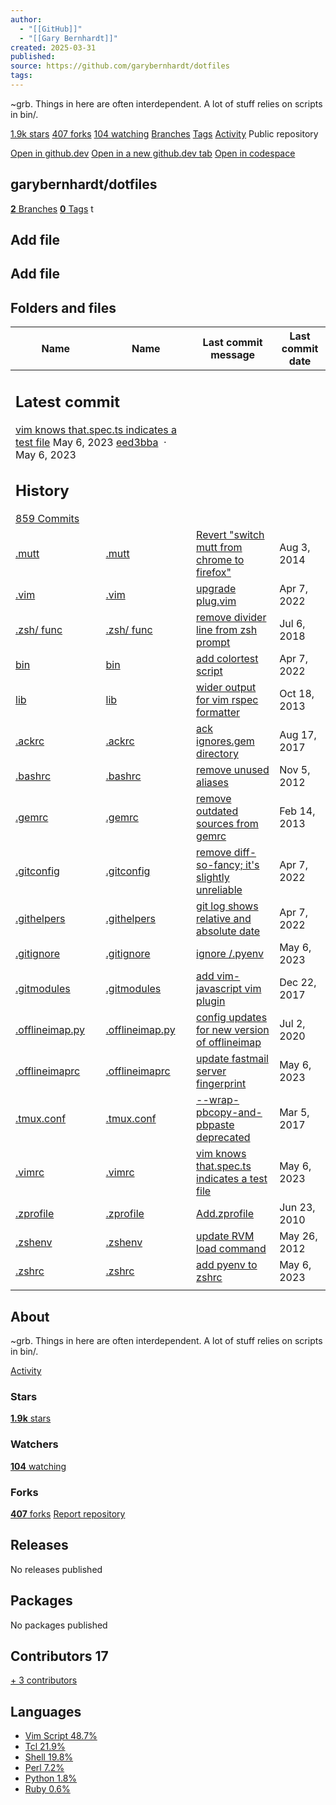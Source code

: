 ```yaml
---
author:
  - "[[GitHub]]"
  - "[[Gary Bernhardt]]"
created: 2025-03-31
published: 
source: https://github.com/garybernhardt/dotfiles
tags:
---
```

~grb. Things in here are often interdependent. A lot of stuff relies on scripts in bin/.

[1.9k stars](https://github.com/garybernhardt/dotfiles/stargazers) [407 forks](https://github.com/garybernhardt/dotfiles/forks) [104 watching](https://github.com/garybernhardt/dotfiles/watchers) [Branches](https://github.com/garybernhardt/dotfiles/branches) [Tags](https://github.com/garybernhardt/dotfiles/tags) [Activity](https://github.com/garybernhardt/dotfiles/activity)
Public repository

[Open in github.dev](https://github.dev/) [Open in a new github.dev tab](https://github.dev/) [Open in codespace](https://github.com/codespaces/new/garybernhardt/dotfiles?resume=1)

## garybernhardt/dotfiles

[**2** Branches](https://github.com/garybernhardt/dotfiles/branches) [**0** Tags](https://github.com/garybernhardt/dotfiles/tags) t

## Add file

## Add file

## Folders and files

<table><thead><tr><th colspan="2"><span>Name</span></th><th colspan="1"><span>Name</span></th><th><span>Last commit message</span></th><th colspan="1"><span>Last commit date</span></th></tr></thead><tbody><tr><td colspan="3"><h2>Latest commit</h2><span><a href="https://github.com/garybernhardt/dotfiles/commit/eed3bbab874f15ddbaaf0341fac1923c12b30b5b">vim knows that.spec.ts indicates a test file</a></span> <span><relative-time>May 6, 2023</relative-time></span> <span><a href="https://github.com/garybernhardt/dotfiles/commit/eed3bbab874f15ddbaaf0341fac1923c12b30b5b">eed3bba</a> &nbsp;·&nbsp; <relative-time>May 6, 2023</relative-time></span><h2>History</h2><a href="https://github.com/garybernhardt/dotfiles/commits/main/"><span><span><span>859 Commits</span></span></span></a></td></tr><tr><td colspan="2"><a href="https://github.com/garybernhardt/dotfiles/tree/main/.mutt">.mutt</a></td><td colspan="1"><a href="https://github.com/garybernhardt/dotfiles/tree/main/.mutt">.mutt</a></td><td><a href="https://github.com/garybernhardt/dotfiles/commit/5a7c4c1a93dc1a2e6e3e63f78fefb6f6bdb01a57">Revert "switch mutt from chrome to firefox"</a></td><td><relative-time>Aug 3, 2014</relative-time></td></tr><tr><td colspan="2"><a href="https://github.com/garybernhardt/dotfiles/tree/main/.vim">.vim</a></td><td colspan="1"><a href="https://github.com/garybernhardt/dotfiles/tree/main/.vim">.vim</a></td><td><a href="https://github.com/garybernhardt/dotfiles/commit/004164079c6aeb226338b5a1b5d4f91f366ff50e">upgrade plug.vim</a></td><td><relative-time>Apr 7, 2022</relative-time></td></tr><tr><td colspan="2"><a href="https://github.com/garybernhardt/dotfiles/tree/main/.zsh/func"><span>.zsh/</span> <span>func</span></a></td><td colspan="1"><a href="https://github.com/garybernhardt/dotfiles/tree/main/.zsh/func"><span>.zsh/</span> <span>func</span></a></td><td><a href="https://github.com/garybernhardt/dotfiles/commit/526ea76fe350136a4e98eceb38766e7cde45d019">remove divider line from zsh prompt</a></td><td><relative-time>Jul 6, 2018</relative-time></td></tr><tr><td colspan="2"><a href="https://github.com/garybernhardt/dotfiles/tree/main/bin">bin</a></td><td colspan="1"><a href="https://github.com/garybernhardt/dotfiles/tree/main/bin">bin</a></td><td><a href="https://github.com/garybernhardt/dotfiles/commit/6a6ae75a541b6a6947b683efbbdeb844787743eb">add colortest script</a></td><td><relative-time>Apr 7, 2022</relative-time></td></tr><tr><td colspan="2"><a href="https://github.com/garybernhardt/dotfiles/tree/main/lib">lib</a></td><td colspan="1"><a href="https://github.com/garybernhardt/dotfiles/tree/main/lib">lib</a></td><td><a href="https://github.com/garybernhardt/dotfiles/commit/f28ac83f20c36b1ed15d4d8932c6c10f486b242c">wider output for vim rspec formatter</a></td><td><relative-time>Oct 18, 2013</relative-time></td></tr><tr><td colspan="2"><a href="https://github.com/garybernhardt/dotfiles/blob/main/.ackrc">.ackrc</a></td><td colspan="1"><a href="https://github.com/garybernhardt/dotfiles/blob/main/.ackrc">.ackrc</a></td><td><a href="https://github.com/garybernhardt/dotfiles/commit/8bce1663aec784fbc898d1103d14065644b6142b">ack ignores.gem directory</a></td><td><relative-time>Aug 17, 2017</relative-time></td></tr><tr><td colspan="2"><a href="https://github.com/garybernhardt/dotfiles/blob/main/.bashrc">.bashrc</a></td><td colspan="1"><a href="https://github.com/garybernhardt/dotfiles/blob/main/.bashrc">.bashrc</a></td><td><a href="https://github.com/garybernhardt/dotfiles/commit/12fa15e987c8c01fee318e3574c3c2d839ee12ab">remove unused aliases</a></td><td><relative-time>Nov 5, 2012</relative-time></td></tr><tr><td colspan="2"><a href="https://github.com/garybernhardt/dotfiles/blob/main/.gemrc">.gemrc</a></td><td colspan="1"><a href="https://github.com/garybernhardt/dotfiles/blob/main/.gemrc">.gemrc</a></td><td><a href="https://github.com/garybernhardt/dotfiles/commit/0e6f506f994cdea92e28c6bd61a4d6b551cd8afd">remove outdated sources from gemrc</a></td><td><relative-time>Feb 14, 2013</relative-time></td></tr><tr><td colspan="2"><a href="https://github.com/garybernhardt/dotfiles/blob/main/.gitconfig">.gitconfig</a></td><td colspan="1"><a href="https://github.com/garybernhardt/dotfiles/blob/main/.gitconfig">.gitconfig</a></td><td><a href="https://github.com/garybernhardt/dotfiles/commit/d08755a415d626249593b90613237a8f43cb152b">remove diff-so-fancy; it's slightly unreliable</a></td><td><relative-time>Apr 7, 2022</relative-time></td></tr><tr><td colspan="2"><a href="https://github.com/garybernhardt/dotfiles/blob/main/.githelpers">.githelpers</a></td><td colspan="1"><a href="https://github.com/garybernhardt/dotfiles/blob/main/.githelpers">.githelpers</a></td><td><a href="https://github.com/garybernhardt/dotfiles/commit/b163ae3c8fd767393021a3cfebae6780a071958c">git log shows relative and absolute date</a></td><td><relative-time>Apr 7, 2022</relative-time></td></tr><tr><td colspan="2"><a href="https://github.com/garybernhardt/dotfiles/blob/main/.gitignore">.gitignore</a></td><td colspan="1"><a href="https://github.com/garybernhardt/dotfiles/blob/main/.gitignore">.gitignore</a></td><td><a href="https://github.com/garybernhardt/dotfiles/commit/97aef81f0fb62657774a00415106a8c86fb24012">ignore /.pyenv</a></td><td><relative-time>May 6, 2023</relative-time></td></tr><tr><td colspan="2"><a href="https://github.com/garybernhardt/dotfiles/blob/main/.gitmodules">.gitmodules</a></td><td colspan="1"><a href="https://github.com/garybernhardt/dotfiles/blob/main/.gitmodules">.gitmodules</a></td><td><a href="https://github.com/garybernhardt/dotfiles/commit/df907707217c9c78e0820f01242e2adb12da651e">add vim-javascript vim plugin</a></td><td><relative-time>Dec 22, 2017</relative-time></td></tr><tr><td colspan="2"><a href="https://github.com/garybernhardt/dotfiles/blob/main/.offlineimap.py">.offlineimap.py</a></td><td colspan="1"><a href="https://github.com/garybernhardt/dotfiles/blob/main/.offlineimap.py">.offlineimap.py</a></td><td><a href="https://github.com/garybernhardt/dotfiles/commit/9696d9d3ae4004aba500ae8b2e89183148a2e960">config updates for new version of offlineimap</a></td><td><relative-time>Jul 2, 2020</relative-time></td></tr><tr><td colspan="2"><a href="https://github.com/garybernhardt/dotfiles/blob/main/.offlineimaprc">.offlineimaprc</a></td><td colspan="1"><a href="https://github.com/garybernhardt/dotfiles/blob/main/.offlineimaprc">.offlineimaprc</a></td><td><a href="https://github.com/garybernhardt/dotfiles/commit/88631f12c2633fa164aaab6e1ea88726099ace5f">update fastmail server fingerprint</a></td><td><relative-time>May 6, 2023</relative-time></td></tr><tr><td colspan="2"><a href="https://github.com/garybernhardt/dotfiles/blob/main/.tmux.conf">.tmux.conf</a></td><td colspan="1"><a href="https://github.com/garybernhardt/dotfiles/blob/main/.tmux.conf">.tmux.conf</a></td><td><a href="https://github.com/garybernhardt/dotfiles/commit/c4385cffa053232da803b563ad6de69aac094769">--wrap-pbcopy-and-pbpaste deprecated</a></td><td><relative-time>Mar 5, 2017</relative-time></td></tr><tr><td colspan="2"><a href="https://github.com/garybernhardt/dotfiles/blob/main/.vimrc">.vimrc</a></td><td colspan="1"><a href="https://github.com/garybernhardt/dotfiles/blob/main/.vimrc">.vimrc</a></td><td><a href="https://github.com/garybernhardt/dotfiles/commit/eed3bbab874f15ddbaaf0341fac1923c12b30b5b">vim knows that.spec.ts indicates a test file</a></td><td><relative-time>May 6, 2023</relative-time></td></tr><tr><td colspan="2"><a href="https://github.com/garybernhardt/dotfiles/blob/main/.zprofile">.zprofile</a></td><td colspan="1"><a href="https://github.com/garybernhardt/dotfiles/blob/main/.zprofile">.zprofile</a></td><td><a href="https://github.com/garybernhardt/dotfiles/commit/096edb4611d1139e67a1109767e3065ebeeace1c">Add.zprofile</a></td><td><relative-time>Jun 23, 2010</relative-time></td></tr><tr><td colspan="2"><a href="https://github.com/garybernhardt/dotfiles/blob/main/.zshenv">.zshenv</a></td><td colspan="1"><a href="https://github.com/garybernhardt/dotfiles/blob/main/.zshenv">.zshenv</a></td><td><a href="https://github.com/garybernhardt/dotfiles/commit/6e45e89566a3b937714b9a30529fb1735661ee97">update RVM load command</a></td><td><relative-time>May 26, 2012</relative-time></td></tr><tr><td colspan="2"><a href="https://github.com/garybernhardt/dotfiles/blob/main/.zshrc">.zshrc</a></td><td colspan="1"><a href="https://github.com/garybernhardt/dotfiles/blob/main/.zshrc">.zshrc</a></td><td><a href="https://github.com/garybernhardt/dotfiles/commit/1924040a785de66a86fc8b289764da44849c5811">add pyenv to zshrc</a></td><td><relative-time>May 6, 2023</relative-time></td></tr><tr><td colspan="3"></td></tr></tbody></table>

## About

~grb. Things in here are often interdependent. A lot of stuff relies on scripts in bin/.

[Activity](https://github.com/garybernhardt/dotfiles/activity)

### Stars

[**1.9k** stars](https://github.com/garybernhardt/dotfiles/stargazers)

### Watchers

[**104** watching](https://github.com/garybernhardt/dotfiles/watchers)

### Forks

[**407** forks](https://github.com/garybernhardt/dotfiles/forks) [Report repository](https://github.com/contact/report-content?content_url=https%3A%2F%2Fgithub.com%2Fgarybernhardt%2Fdotfiles&report=garybernhardt+%28user%29)

## Releases

No releases published

## Packages

No packages published  

## Contributors 17

[\+ 3 contributors](https://github.com/garybernhardt/dotfiles/graphs/contributors)

## Languages

- [Vim Script 48.7%](https://github.com/garybernhardt/dotfiles/search?l=vim-script)
- [Tcl 21.9%](https://github.com/garybernhardt/dotfiles/search?l=tcl)
- [Shell 19.8%](https://github.com/garybernhardt/dotfiles/search?l=shell)
- [Perl 7.2%](https://github.com/garybernhardt/dotfiles/search?l=perl)
- [Python 1.8%](https://github.com/garybernhardt/dotfiles/search?l=python)
- [Ruby 0.6%](https://github.com/garybernhardt/dotfiles/search?l=ruby)